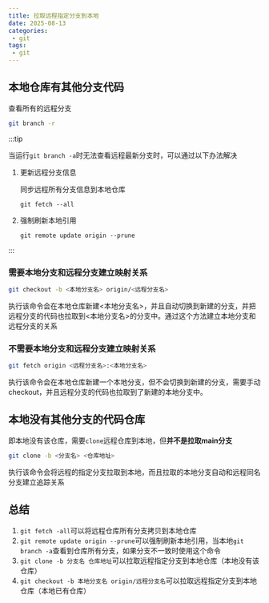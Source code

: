 ```yaml
---
title: 拉取远程指定分支到本地
date: 2025-08-13
categories:
 - git
tags:
 - git
---
```


## 本地仓库有其他分支代码

查看所有的远程分支

```bash
git branch -r
```

:::tip

当运行`git branch -a`时无法查看远程最新分支时，可以通过以下办法解决

1. 更新远程分支信息

   同步远程所有分支信息到本地仓库

   `git fetch --all`

2. 强制刷新本地引用

   `git remote update origin --prune`

:::

### 需要本地分支和远程分支建立映射关系

```bash
git checkout -b <本地分支名> origin/<远程分支名>
```

执行该命令会在本地仓库新建<本地分支名>，并且自动切换到新建的分支，并把远程分支的代码也拉取到<本地分支名>的分支中。通过这个方法建立本地分支和远程分支的关系

### 不需要本地分支和远程分支建立映射关系

```bash
git fetch origin <远程分支名>:<本地分支名>
```

执行该命令会在本地仓库新建一个本地分支，但不会切换到新建的分支，需要手动checkout，并且远程分支的代码也拉取到了新建的本地分支中。

## 本地没有其他分支的代码仓库

即本地没有该仓库，需要`clone`远程仓库到本地，但**并不是拉取main分支**

```bash
git clone -b <分支名> <仓库地址> 
```

执行该命令会将远程的指定分支拉取到本地，而且拉取的本地分支自动和远程同名分支建立追踪关系

## 总结

1. `git fetch -all`可以将远程仓库所有分支拷贝到本地仓库
2. `git remote update origin --prune`可以强制刷新本地引用，当本地`git branch -a`查看到仓库所有分支，如果分支不一致时使用这个命令
3. `git clone -b 分支名 仓库地址`可以拉取远程指定分支到本地仓库（本地没有该仓库）
4. `git checkout -b 本地分支名 origin/远程分支名`可以拉取远程指定分支到本地仓库（本地已有仓库）